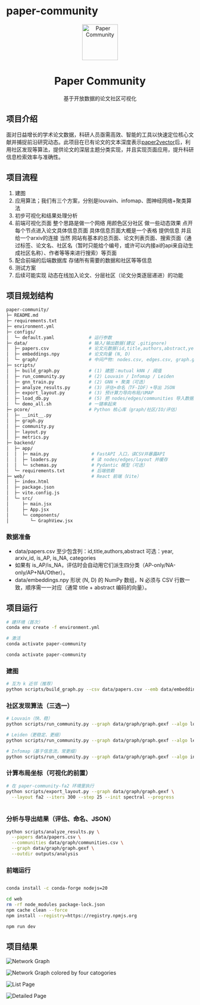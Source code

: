 # paper-community

<p align="center">
  <a href="https://github.com/Gimmnm/paper-community">
    <img src="web/public/pic/logo.svg" alt="Paper Community" height="96">
  </a>
</p>

<h1 align="center">Paper Community</h1>
<p align="center">
  基于开放数据的论文社区可视化
</p>

## 项目介绍

面对日益增长的学术论文数据，科研人员亟需高效、智能的工具以快速定位核心文献并捕捉前沿研究动态。此项目在已有论文的文本深度表示[paper2vector](https://github.com/Gimmnm/paper2vector)后，利用社区发现等算法，提供论文的深层主题分类实现，并且实现页面应用，提升科研信息检索效率与准确性。

## 项目流程

1. 建图
2. 应用算法；我们有三个方案，分别是louvain、infomap、图神经网络+聚类算法
3. 初步可视化和结果处理分析
4. 前端可视化页面 整个思路是做一个网络 用颜色区分社区 做一些动态效果 点开每个节点进入论文具体信息页面 具体信息页面大概是一个表格 提供信息 并且给一个arxiv的连接 当然 网站有基本的总页面、论文列表页面、搜索页面（通过标签、论文名、社区名（暂时只能给个编号，或许可以内接ai的api来自动生成社区名称）、作者等等来进行搜索）等页面
5. 配合前端的后端数据库 存储所有需要的数据和社区等等信息
6. 测试方案
7. 后续可能实现 动态在线加入论文、分层社区（论文分类逐层递进）的功能

## 项目规划结构

```bash
paper-community/
├─ README.md
├─ requirements.txt
├─ environment.yml
├─ configs/
│  └─ default.yaml             # 运行参数
├─ data/                       # 输入/输出数据(建议 .gitignore)
│  ├─ papers.csv               # 论文元数据(id,title,authors,abstract,year,arxiv_id,categories,...)
│  ├─ embeddings.npy           # 论文向量 (N, D)
│  └─ graph/                   # 中间产物: nodes.csv, edges.csv, graph.gexf, graph.json
├─ scripts/
│  ├─ build_graph.py           # (1) 建图：mutual kNN / 阈值
│  ├─ run_community.py         # (2) Louvain / Infomap / Leiden
│  ├─ gnn_train.py             # (2) GNN + 聚类（可选）
│  ├─ analyze_results.py       # (3) 评估+命名（TF-IDF）+导出 JSON
│  ├─ export_layout.py         # (3) 预计算力导向布局/UMAP
│  ├─ load_db.py               # (5) 把 nodes/edges/communities 导入数据库
│  └─ demo_all.sh              # 一键串起来
├─ pcore/                      # Python 核心库（graph/社区/IO/评估）
│  ├─ __init__.py
│  ├─ graph.py
│  ├─ community.py
│  ├─ layout.py
│  ├─ metrics.py
├─ backend/
│  ├─ app/
│  │  ├─ main.py                # FastAPI 入口，读CSV并暴露API
│  │  ├─ loaders.py             # 读 nodes/edges/layout 并缓存
│  │  └─ schemas.py             # Pydantic 模型（可选）
│  └─ requirements.txt          # 后端依赖
├─ web/                         # React 前端（Vite）
│  ├─ index.html
│  ├─ package.json
│  ├─ vite.config.js
│  └─ src/
│     ├─ main.jsx
│     ├─ App.jsx
│     └─ components/
│        └─ GraphView.jsx 
```

### 数据准备

- data/papers.csv
至少包含列：id,title,authors,abstract
可选：year, arxiv_id, is_AP, is_NA, categories
- 如果有 is_AP/is_NA，评估时会自动用它们派生四分类（AP-only/NA-only/AP+NA/Other）。
- data/embeddings.npy
形状 (N, D) 的 NumPy 数组，N 必须与 CSV 行数一致，顺序需一一对应（通常 title + abstract 编码的向量）。

## 项目运行

```bash
# 建环境（首次）
conda env create -f environment.yml

# 激活
conda activate paper-community

conda activate paper-community
```

### 建图

```bash
# 互为 k 近邻（推荐）
python scripts/build_graph.py --csv data/papers.csv --emb data/embeddings.npy --mode mutual-knn --k 10 --tau 0.30 --outdir data/graph
```

### 社区发现算法（三选一）

```bash
# Louvain（快、稳）
python scripts/run_community.py --graph data/graph/graph.gexf --algo louvain --resolution 2.0

# Leiden（更稳定、更细）
python scripts/run_community.py --graph data/graph/graph.gexf --algo leiden  --resolution 2.0cd backend

# Infomap（基于信息流，常更细）
python scripts/run_community.py --graph data/graph/graph.gexf --algo infomap
```

### 计算布局坐标（可视化的前置）

```bash
# 在 paper-community-fa2 环境里执行
python scripts/export_layout.py --graph data/graph/graph.gexf \
  --layout fa2 --iters 300 --step 25 --init spectral --progress
  
```

### 分析与导出结果（评估、命名、JSON）

```bash
python scripts/analyze_results.py \
  --papers data/papers.csv \
  --communities data/graph/communities.csv \
  --graph data/graph/graph.gexf \
  --outdir outputs/analysis

```

### 前端运行

```bash

conda install -c conda-forge nodejs=20

cd web
rm -rf node_modules package-lock.json
npm cache clean --force
npm install --registry=https://registry.npmjs.org

npm run dev

```

## 项目结果

![Network Graph](/web/public/pic/network.png)

![Network Graph colored by four catogories](/web/public/pic/network_four.png)

![List Page](/web/public/pic/list_page.png)

![Detailed Page](/web/public/pic/detail_page.png)
